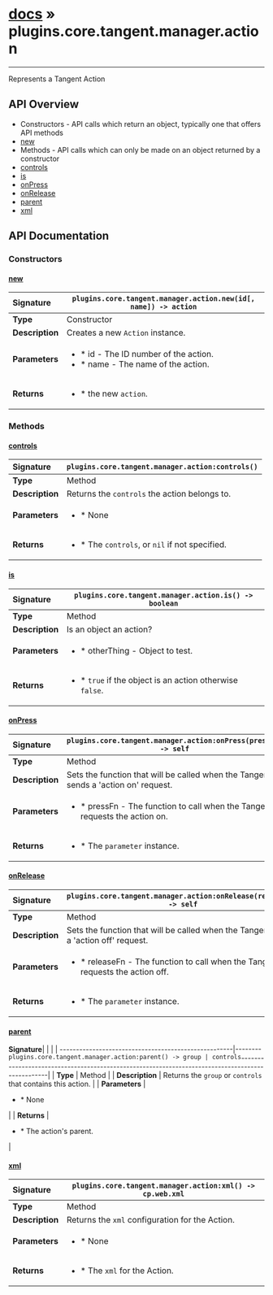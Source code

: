 # [docs](index.md) » plugins.core.tangent.manager.action
---

Represents a Tangent Action

## API Overview
* Constructors - API calls which return an object, typically one that offers API methods
 * [new](#new)
* Methods - API calls which can only be made on an object returned by a constructor
 * [controls](#controls)
 * [is](#is)
 * [onPress](#onpress)
 * [onRelease](#onrelease)
 * [parent](#parent)
 * [xml](#xml)

## API Documentation

### Constructors

#### [new](#new)
| <span style="float: left;">**Signature**</span> | <span style="float: left;">`plugins.core.tangent.manager.action.new(id[, name]) -> action` </span>                                                          |
| -----------------------------------------------------|---------------------------------------------------------------------------------------------------------|
| **Type**                                             | Constructor                                                                                         |
| **Description**                                      | Creates a new `Action` instance.                                                                                         |
| **Parameters**                                       | <ul markdown="1"><li markdown="1">* id        - The ID number of the action.</li><li markdown="1">* name      - The name of the action.</li></ul> |
| **Returns**                                          | <ul markdown="1"><li markdown="1">* the new `action`.</li></ul>          |

### Methods

#### [controls](#controls)
| <span style="float: left;">**Signature**</span> | <span style="float: left;">`plugins.core.tangent.manager.action:controls()` </span>                                                          |
| -----------------------------------------------------|---------------------------------------------------------------------------------------------------------|
| **Type**                                             | Method                                                                                         |
| **Description**                                      | Returns the `controls` the action belongs to.                                                                                         |
| **Parameters**                                       | <ul markdown="1"><li markdown="1">* None</li></ul> |
| **Returns**                                          | <ul markdown="1"><li markdown="1">* The `controls`, or `nil` if not specified.</li></ul>          |

#### [is](#is)
| <span style="float: left;">**Signature**</span> | <span style="float: left;">`plugins.core.tangent.manager.action.is() -> boolean` </span>                                                          |
| -----------------------------------------------------|---------------------------------------------------------------------------------------------------------|
| **Type**                                             | Method                                                                                         |
| **Description**                                      | Is an object an action?                                                                                         |
| **Parameters**                                       | <ul markdown="1"><li markdown="1">* otherThing - Object to test.</li></ul> |
| **Returns**                                          | <ul markdown="1"><li markdown="1">* `true` if the object is an action otherwise `false`.</li></ul>          |

#### [onPress](#onpress)
| <span style="float: left;">**Signature**</span> | <span style="float: left;">`plugins.core.tangent.manager.action:onPress(pressFn) -> self` </span>                                                          |
| -----------------------------------------------------|---------------------------------------------------------------------------------------------------------|
| **Type**                                             | Method                                                                                         |
| **Description**                                      | Sets the function that will be called when the Tangent sends a 'action on' request.                                                                                         |
| **Parameters**                                       | <ul markdown="1"><li markdown="1">* pressFn     - The function to call when the Tangent requests the action on.</li></ul> |
| **Returns**                                          | <ul markdown="1"><li markdown="1">* The `parameter` instance.</li></ul>          |

#### [onRelease](#onrelease)
| <span style="float: left;">**Signature**</span> | <span style="float: left;">`plugins.core.tangent.manager.action:onRelease(releaseFn) -> self` </span>                                                          |
| -----------------------------------------------------|---------------------------------------------------------------------------------------------------------|
| **Type**                                             | Method                                                                                         |
| **Description**                                      | Sets the function that will be called when the Tangent sends a 'action off' request.                                                                                         |
| **Parameters**                                       | <ul markdown="1"><li markdown="1">* releaseFn     - The function to call when the Tangent requests the action off.</li></ul> |
| **Returns**                                          | <ul markdown="1"><li markdown="1">* The `parameter` instance.</li></ul>          |

#### [parent](#parent)
| <span style="float: left;">**Signature**</span> | <span style="float: left;">`plugins.core.tangent.manager.action:parent() -> group | controls` </span>                                                          |
| -----------------------------------------------------|---------------------------------------------------------------------------------------------------------|
| **Type**                                             | Method                                                                                         |
| **Description**                                      | Returns the `group` or `controls` that contains this action.                                                                                         |
| **Parameters**                                       | <ul markdown="1"><li markdown="1">* None</li></ul> |
| **Returns**                                          | <ul markdown="1"><li markdown="1">* The action's parent.</li></ul>          |

#### [xml](#xml)
| <span style="float: left;">**Signature**</span> | <span style="float: left;">`plugins.core.tangent.manager.action:xml() -> cp.web.xml` </span>                                                          |
| -----------------------------------------------------|---------------------------------------------------------------------------------------------------------|
| **Type**                                             | Method                                                                                         |
| **Description**                                      | Returns the `xml` configuration for the Action.                                                                                         |
| **Parameters**                                       | <ul markdown="1"><li markdown="1">* None</li></ul> |
| **Returns**                                          | <ul markdown="1"><li markdown="1">* The `xml` for the Action.</li></ul>          |

